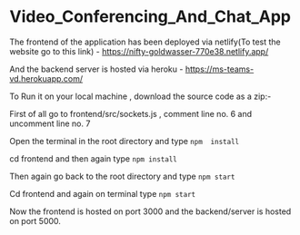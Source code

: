 # Video_Conferencing_And_Chat_App

The frontend of the application has been deployed via netlify(To test the website go to this link) - https://nifty-goldwasser-770e38.netlify.app/

And the backend server is hosted via heroku - https://ms-teams-vd.herokuapp.com/

To Run it on your local machine , download the source code as a zip:-

First of all go to frontend/src/sockets.js , comment line no. 6 and uncomment line no. 7 

Open the terminal in the root directory and type ``` npm  install ```

cd frontend and then again type ``` npm install ```

Then again go back to the root directory and type ``` npm start ```

Cd frontend and again on terminal type ``` npm start ```

Now the frontend is hosted on port 3000 and the backend/server is hosted on port 5000.

